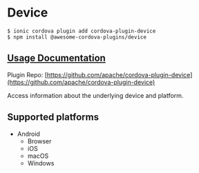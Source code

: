 # Device

```text
$ ionic cordova plugin add cordova-plugin-device
$ npm install @awesome-cordova-plugins/device
```

## [Usage Documentation](https://danielsogl.gitbook.io/awesome-cordova-plugins/plugins/device/)

Plugin Repo: [https://github.com/apache/cordova-plugin-device](https://github.com/apache/cordova-plugin-device)

Access information about the underlying device and platform.

## Supported platforms

* Android
  * Browser
  * iOS
  * macOS
  * Windows

